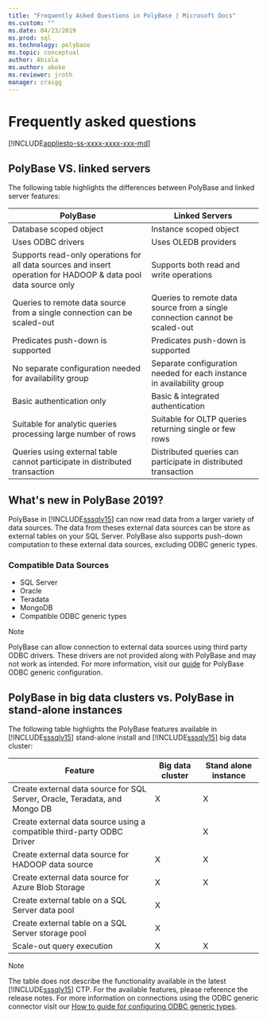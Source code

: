 ```yaml
---
title: "Frequently Asked Questions in PolyBase | Microsoft Docs"
ms.custom: ""
ms.date: 04/23/2019
ms.prod: sql
ms.technology: polybase
ms.topic: conceptual
author: Abiola
ms.author: aboke
ms.reviewer: jroth
manager: craigg
---
```


# Frequently asked questions

[!INCLUDE[appliesto-ss-xxxx-xxxx-xxx-md](../../includes/appliesto-ss-xxxx-xxxx-xxx-md.md)]

## PolyBase VS. linked servers
The following table highlights the differences between PolyBase and linked server features:

|PolyBase | Linked Servers|
|--------------------------|--------------------------|  
|Database scoped object|Instance scoped object|
|Uses ODBC drivers|Uses OLEDB providers|
|Supports read-only operations for all data sources and insert operation for HADOOP & data pool data source only|Supports both read and write operations|
|Queries to remote data source from a single connection can be scaled-out |Queries to remote data source from a single connection cannot be scaled-out|
|Predicates push-down is supported|Predicates push-down is supported|
|No separate configuration needed for availability group|Separate configuration needed for each instance in availability group|
|Basic authentication only|Basic & integrated authentication|
|Suitable for analytic queries processing large number of rows|Suitable for OLTP queries returning single or few rows|
|Queries using external table cannot participate in distributed transaction|Distributed queries can participate in distributed transaction|

## What's new in PolyBase 2019? 

PolyBase in [!INCLUDE[sssqlv15](../../includes/sssqlv15-md.md)] can now read data from a larger variety of data sources. The data from theses external data sources can be store as external tables on your SQL Server. PolyBase also supports push-down computation to these external data sources, excluding ODBC generic types.

### Compatible Data Sources

- SQL Server
- Oracle
- Teradata
- MongoDB
- Compatible ODBC generic types
  
> [!NOTE]
> PolyBase can allow connection to external data sources using third party ODBC drivers. These drivers are not provided along with PolyBase and may not work as intended. For more information, visit our [guide](../../relational-databases/polybase/polybase-configure-odbc-generic.md) for PolyBase ODBC generic configuration.  

## PolyBase in big data clusters vs. PolyBase in stand-alone instances

The following table highlights the PolyBase features available in [!INCLUDE[sssqlv15](../../includes/sssqlv15-md.md)] stand-alone install and [!INCLUDE[sssqlv15](../../includes/sssqlv15-md.md)] big data cluster:

|Feature |Big data cluster|Stand alone instance|
|--------------------------|--------------------------|---------|   
|Create external data source for SQL Server, Oracle, Teradata, and Mongo DB |X|X |
|Create external data source using a compatible third-party ODBC Driver | | X|
|Create external data source for HADOOP data source | X| X|
|Create external data source for Azure Blob Storage | X| X|
|Create external table on a SQL Server data pool | X| |
|Create external table on a SQL Server storage pool | X| |
|Scale-out query execution | X| X|

> [!NOTE]
>The table does not describe the functionality available in the latest [!INCLUDE[sssqlv15](../../includes/sssqlv15-md.md)] CTP. For the available features, please reference the release notes. For more information on connections using the ODBC generic connector visit our [How to guide for configuring ODBC generic types](polybase-configure-odbc-generic.md).